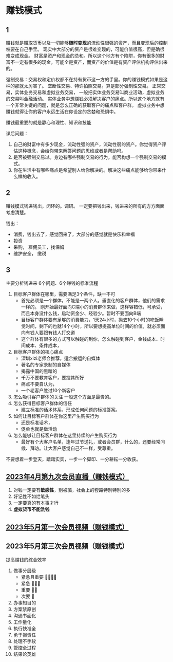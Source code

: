 # 赚钱模式


## 1
赚钱就是赚取货币以及一切能够**随时变现**的流动性很强的资产，而且变现后的控制权要在自己手里。
现实中大部分的资产是很难变现的，可能价值很高，但是确很难变成现金。
财富是资产和现金的总和。所以这个地方有个陷阱，你有很多的财富不一定有很多的现金，可能全是资产，而资产的价值是有资产评估机构评估出来的。

强制交易：交易权和定价权都不在持有货币这一方的手里。你的赚钱模式如果是这种的那就太厉害了。
垄断性交易、特许拍照交易。算是部分强制性交易。 
正常交易，实体业务交易和虚拟业务交易，
一般把实体业务交易叫商业活动，虚拟业务的交易叫金融活动。
实体业务中想赚钱必须解决客户的痛点。所以这个地方就有一个非常关键的问题，就是怎么正确的获取客户的痛点和客户群。
虚拟业务中想赚钱就得让你的客户永远生活在你设定的贪婪和恐惧中。

赚钱最重要的就是静心和理性、知识和技能   


课后问题：
1. 自己的财富中有多少现金，流动性强的资产，流动性弱的资产。你觉得资产评估这种概念，会给你带来解答问题的思维或者是帮助吗。
2. 是否被强制交易过。身边有哪些强制交易的行为。能否构想一个强制交易的模式。
3. 你在生活中有哪些痛点是希望别人给你解决的。解决这些痛点能够给你带来什么样的收入。


## 2
赚钱模式钱进钱出，闭环的。调研。
一定要把钱出来，钱进来的所有的方方面面考虑清楚。

钱出：
- 消费，钱出去了，感觉回来了，大部分的感觉就是快乐和幸福
- 投资
- 采购， 雇佣员工，找保姆
- 维护安全， 缴税


## 3
主要分析钱进来
6个问题、6个赚钱的标准流程
1. 目标客户群体在哪里，需要满足3个条件，缺一不可
    - 首先必须是一个群体，不能是一两个人。垂直化的客户群体，他们的需求一样的。 刚开始最好面向C端小的消费群体来做，这样容错低，可承受，而且本身没什么钱，启动资金少、经验少。暂时不要面向B端
    - 目标客户群体要有足够的消费能力，1天24小时，抛去10个小时的吃饭睡觉时间，剩下的也就14个小时，所以要想提高单位时间的价值，就必须面向有钱人要跟有钱人打交道
    - 这个群体有很多的方式可以触碰的到你，怎么触碰到客户，金钱成本、时间成本、条件成本，
2. 目标客户群体的核心痛点
    - 深圳xizi老师会推荐，适合搬运的自媒体
    - 著名的专家录制的自媒体
    - 揭露中国的黑暗的
    - 千万不要教育客户，要投其所好
    - 痛点不要自认为，
    - 一个老客户胜过10个新客户
3. 怎么吸引客户群体的关注
    一般这个方面是最贵的。
4. 怎么获得目标客户群体的信任
    - 建立标准的话术体系，形成任何问题的标准答案。
5. 如何让目标客户群体在你这里产生购买行为
    - 还是标准话术，
    - 促单也就是做活动
6. 怎么能够让目标客户群体在这里持续的产生购买行为
    - 最好有个大客户名单，逢年过节送礼，或者会员群，什么的，还要经常问候、拜访。让大客户感觉自己不一样，受尊重。

不要想着一步登天，踏踏实实，一步一个脚印、一分耕耘一分收获。

## [2023年4月第九次会员直播（赚钱模式）](https://www.youtube.com/watch?v=n_gnm16B04A)

1. 对钱一定要有**敏感性**，别被骗，社会上的套路特别特别的多
2. 好记性不如烂笔头
3. 一定要真的有本事才行
4. **虚拟货币不能洗钱**


## [2023年5月第一次会员视频（赚钱模式）](https://www.youtube.com/watch?v=Pel29TnLt3M)



## 2023年5月第三次会员视频（赚钱模式）

提高赚钱的综合效率
1. 做事分层级
    - 紧急且重要 🌟🌟🌟🌟
    - 紧急      🌟🌟🌟
    - 重要      🌟🌟
    - 次要      🌟
2. 办事知目的
3. 方案禁原创
4. 沟通书面化
5. 工作量化
6. 执行快准全
7. 勇于担责任
8. 处理不手软
9. 管控全过程
10. 结果论英雄